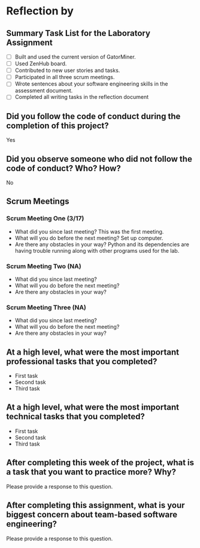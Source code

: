 # Reflection by

## Summary Task List for the Laboratory Assignment

- [ ] Built and used the current version of GatorMiner.
- [ ] Used ZenHub board.
- [ ] Contributed to new user stories and tasks.
- [ ] Participated in all three scrum meetings.
- [ ] Wrote sentences about your software engineering skills in the assessment document.
- [ ] Completed all writing tasks in the reflection document

## Did you follow the code of conduct during the completion of this project?

Yes

## Did you observe someone who did not follow the code of conduct? Who? How?

No

## Scrum Meetings

### Scrum Meeting One (3/17)

- What did you since last meeting?
  This was the first meeting.
- What will you do before the next meeting?
  Set up computer.
- Are there any obstacles in your way?
  Python and its dependencies are having trouble running along with other programs used for the lab.

### Scrum Meeting Two (NA)

- What did you since last meeting?
- What will you do before the next meeting?
- Are there any obstacles in your way?

### Scrum Meeting Three (NA)

- What did you since last meeting?
- What will you do before the next meeting?
- Are there any obstacles in your way?

## At a high level, what were the most important professional tasks that you completed?

- First task
- Second task
- Third task

## At a high level, what were the most important technical tasks that you completed?

- First task
- Second task
- Third task

## After completing this week of the project, what is a task that you want to practice more? Why?

Please provide a response to this question.

## After completing this assignment, what is your biggest concern about team-based software engineering?

Please provide a response to this question.
